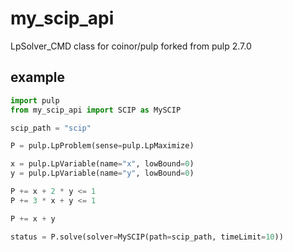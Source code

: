 # my_scip_api

LpSolver_CMD class for coinor/pulp forked from pulp 2.7.0


## example

```python
import pulp
from my_scip_api import SCIP as MySCIP

scip_path = "scip"

P = pulp.LpProblem(sense=pulp.LpMaximize)

x = pulp.LpVariable(name="x", lowBound=0)
y = pulp.LpVariable(name="y", lowBound=0)

P += x + 2 * y <= 1
P += 3 * x + y <= 1

P += x + y

status = P.solve(solver=MySCIP(path=scip_path, timeLimit=10))

```
